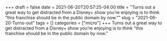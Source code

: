 +++draft = falsedate = 2021-06-20T20:57:25-04:00title = "Turns out a great way to get distracted from a Disney+ show you’re enjoying is to think “this franchise should be in the public domain by now.”"slug = "2021-06-20-Turns-out"tags = []categories = ["micro"]+++Turns out a great way to get distracted from a Disney+ show you’re enjoying is to think “this franchise should be in the public domain by now.”